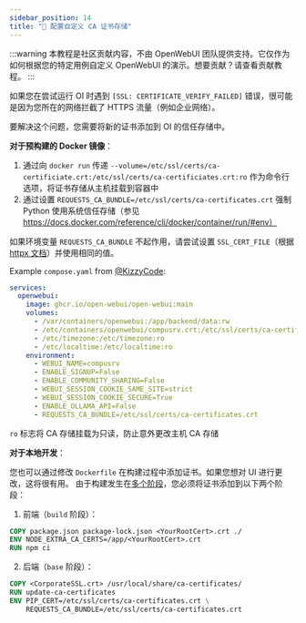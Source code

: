 ```yaml
---
sidebar_position: 14
title: "🛃 配置自定义 CA 证书存储"
---
```


:::warning
本教程是社区贡献内容，不由 OpenWebUI 团队提供支持。它仅作为如何根据您的特定用例自定义 OpenWebUI 的演示。想要贡献？请查看贡献教程。
:::

如果您在尝试运行 OI 时遇到 `[SSL: CERTIFICATE_VERIFY_FAILED]` 错误，很可能是因为您所在的网络拦截了 HTTPS 流量（例如企业网络）。

要解决这个问题，您需要将新的证书添加到 OI 的信任存储中。

**对于预构建的 Docker 镜像**：

1. 通过向 `docker run` 传递 `--volume=/etc/ssl/certs/ca-certificiate.crt:/etc/ssl/certs/ca-certificiates.crt:ro` 作为命令行选项，将证书存储从主机挂载到容器中
2. 通过设置 `REQUESTS_CA_BUNDLE=/etc/ssl/certs/ca-certificates.crt` 强制 Python 使用系统信任存储（参见 https://docs.docker.com/reference/cli/docker/container/run/#env）

如果环境变量 `REQUESTS_CA_BUNDLE` 不起作用，请尝试设置 `SSL_CERT_FILE`（根据 [httpx 文档](https://www.python-httpx.org/environment_variables/#ssl_cert_file)）并使用相同的值。

Example `compose.yaml` from [@KizzyCode](https://github.com/open-webui/open-webui/issues/1398#issuecomment-2258463210):

```yaml
services:
  openwebui:
    image: ghcr.io/open-webui/open-webui:main
    volumes:
      - /var/containers/openwebui:/app/backend/data:rw
      - /etc/containers/openwebui/compusrv.crt:/etc/ssl/certs/ca-certificates.crt:ro
      - /etc/timezone:/etc/timezone:ro
      - /etc/localtime:/etc/localtime:ro
    environment:
      - WEBUI_NAME=compusrv
      - ENABLE_SIGNUP=False
      - ENABLE_COMMUNITY_SHARING=False
      - WEBUI_SESSION_COOKIE_SAME_SITE=strict
      - WEBUI_SESSION_COOKIE_SECURE=True
      - ENABLE_OLLAMA_API=False
      - REQUESTS_CA_BUNDLE=/etc/ssl/certs/ca-certificates.crt
```

`ro` 标志将 CA 存储挂载为只读，防止意外更改主机 CA 存储

**对于本地开发**：

您也可以通过修改 `Dockerfile` 在构建过程中添加证书。如果您想对 UI 进行更改，这将很有用。
由于构建发生在[多个阶段](https://docs.docker.com/build/building/multi-stage/)，您必须将证书添加到以下两个阶段：

1. 前端（`build` 阶段）：

```dockerfile
COPY package.json package-lock.json <YourRootCert>.crt ./
ENV NODE_EXTRA_CA_CERTS=/app/<YourRootCert>.crt
RUN npm ci
```

2. 后端（`base` 阶段）：

```dockerfile
COPY <CorporateSSL.crt> /usr/local/share/ca-certificates/
RUN update-ca-certificates
ENV PIP_CERT=/etc/ssl/certs/ca-certificates.crt \
    REQUESTS_CA_BUNDLE=/etc/ssl/certs/ca-certificates.crt
```
